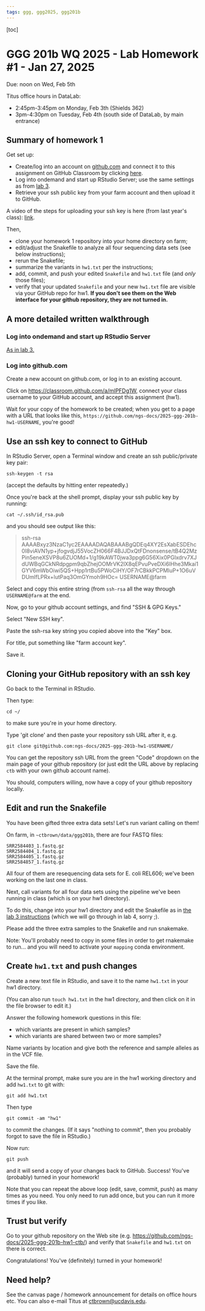 ```yaml
---
tags: ggg, ggg2025, ggg201b
---
```


[toc] 

# GGG 201b WQ 2025 - Lab Homework #1 - Jan 27, 2025

Due: noon on Wed, Feb 5th

Titus office hours in DataLab: 
* 2:45pm-3:45pm on Monday, Feb 3th (Shields 362)
* 3pm-4:30pm on Tuesday, Feb 4th (south side of DataLab, by main entrance)

## Summary of homework 1

Get set up:

* Create/log into an account on [github.com](https://www.github.com) and connect it to this assignment on GitHub Classroom by clicking [here](https://classroom.github.com/a/GuLYKzE1).
* Log into ondemand and start up RStudio Server; use the same settings as from [lab 3](https://hackmd.io/8MUDxb3FTSqMod9Q9LHKWA?view).
* Retrieve your ssh public key from your farm account and then upload it to GitHub.

A video of the steps for uploading your ssh key is here (from last year's class): [link](https://video.ucdavis.edu/media/t/1_ou2ju79j).

Then,
* clone your homework 1 repository into your home directory on farm;
* edit/adjust the Snakefile to analyze all four sequencing data sets (see below instructions);
* rerun the Snakefile;
* summarize the variants in `hw1.txt` per the instructions;
* add, commit, and push your edited `Snakefile` and `hw1.txt` file (and _only_ those files);
* verify that your updated `Snakefile` and your new `hw1.txt` file are visible via your GitHub repo for hw1. **If you don't see them on the Web interface for your github repository, they are not turned in.**


## A more detailed written walkthrough

### Log into ondemand and start up RStudio Server

[As in lab 3.](https://hackmd.io/8MUDxb3FTSqMod9Q9LHKWA?view)

### Log into github.com

Create a new account on github.com, or log in to an existing account.

Click on https://classroom.github.com/a/mlPFDg1W,  connect your class username to your GitHub account, and accept this assignment (hw1).

Wait for your copy of the homework to be created; when you get to a page with a URL that looks like this, `https://github.com/ngs-docs/2025-ggg-201b-hw1-USERNAME`, you're good!

## Use an ssh key to connect to GitHub

In RStudio Server, open a Terminal window and create an ssh public/private key pair:

```
ssh-keygen -t rsa
```
(accept the defaults by hitting enter repeatedly.)

Once you're back at the shell prompt, display your ssh public key by running:
```
cat ~/.ssh/id_rsa.pub
```
and you should see output like this:
>ssh-rsa AAAABxyz3NzaC1yc2EAAAADAQABAAABgQDEq4XY2EsXabESDEhc0I8viAVN1yp+jfogvdjJ55VocZH066F4BJJDxQtFDnonsense/tB4Q2MzPin5eneXSVP8u6ZUOMd+1/g19kAWT0jwa3ppg6G56Xix0PGlxdrv7XJdUWBqGCkNRdpgpm9qbZhejOOMrVK2lX8qEPvuPveDXi6lHhe3Mkai1GYV6mWbOiwi5QS+Hpp1rtBu5PWoCiHY/OF7rCBkkPCPMIuP+1O6uVDUmlfLPRx+lutPaq3OmGYmoh9HOc= USERNAME@farm

Select and copy this entire string (from `ssh-rsa` all the way through `USERNAME@farm` at the end.

Now, go to your github account settings, and find "SSH & GPG Keys."

Select "New SSH key".

Paste the ssh-rsa key string you copied above into the "Key" box.

For title, put something like "farm account key".

Save it.

## Cloning your GitHub repository with an ssh key


Go back to the Terminal in RStudio.

Then type:
```
cd ~/
```
to make sure you're in your home directory.

Type 'git clone' and then paste your repository ssh URL after it, e.g.
```
git clone git@github.com:ngs-docs/2025-ggg-201b-hw1-USERNAME/
```
You can get the repository ssh URL from the green "Code" dropdown on the main page of your github repository (or just edit the URL above by replacing `ctb` with your own github account name).

You should, computers willing, now have a copy of your github repository locally.

## Edit and run the Snakefile

You have been gifted three extra data sets! Let's run variant calling on them!

On farm, in `~ctbrown/data/ggg201b`, there are four FASTQ files:

```
SRR2584403_1.fastq.gz
SRR2584404_1.fastq.gz
SRR2584405_1.fastq.gz
SRR2584857_1.fastq.gz
```

All four of them are resequencing data sets for E. coli REL606; we've been working on the last one in class.

Next, call variants for all four data sets using the pipeline we've been running in class (which is on your hw1 directory).

To do this, change into your hw1 directory and edit the Snakefile as in [the lab 3 instructions](https://hackmd.io/8MUDxb3FTSqMod9Q9LHKWA?view#Adding-a-sample-to-the-Snakefile) (which we will go through in lab 4, sorry ;).

Please add the three extra samples to the Snakefile and run snakemake.

Note: You'll probably need to copy in some files in order to get rnakemake to run... and you will need to activate your `mapping` conda environment.

## Create `hw1.txt` and push changes

Create a new text file in RStudio, and save it to the name `hw1.txt` in your hw1 directory.

(You can also run `touch hw1.txt` in the hw1 directory, and then click on it in the file browser to edit it.)

Answer the following homework questions in this file:

- which variants are present in which samples?
- which variants are shared between two or more samples?

Name variants by location and give both the reference and sample alleles as in the VCF file.

Save the file.

At the terminal prompt, make sure you are in the hw1 working directory and add `hw1.txt` to git with:
```
git add hw1.txt
```

Then type
```
git commit -am "hw1"
```
to commit the changes. (If it says "nothing to commit", then you probably forgot to save the file in RStudio.)

Now run:
```
git push
```
and it will send a copy of your changes back to GitHub. Success! You've (probably) turned in your homework!

Note that you can repeat the above loop (edit, save, commit, push) as many times as you need. You only need to run add once, but you can run it more times if you like.

## Trust but verify

Go to your github repository on the Web site (e.g. https://github.com/ngs-docs/2025-ggg-201b-hw1-ctb/) and verify that `Snakefile` and `hw1.txt` on there is correct.

Congratulations! You've (definitely) turned in your homework!

## Need help?

See the canvas page / homework announcement for details on office hours etc. You can also e-mail Titus at ctbrown@ucdavis.edu.
